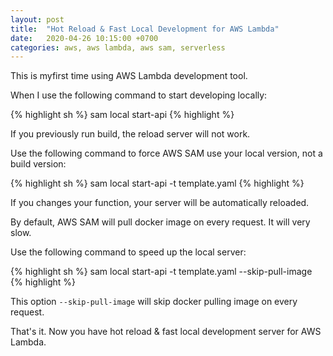 ```yaml
---
layout: post
title:  "Hot Reload & Fast Local Development for AWS Lambda"
date:   2020-04-26 10:15:00 +0700
categories: aws, aws lambda, aws sam, serverless
---
```


This is myfirst time using AWS Lambda development tool.

When I use the following command to start developing locally:

{% highlight sh %}
sam local start-api
{% highlight %}

If you previously run build, the reload server will not work. 

Use the following command to force AWS SAM use your local version, not a build version:

{% highlight sh %}
sam local start-api -t template.yaml
{% highlight %}

If you changes your function, your server will be automatically reloaded.

By default, AWS SAM will pull docker image on every request. It will very slow.

Use the following command to speed up the local server:

{% highlight sh %}
sam local start-api -t template.yaml --skip-pull-image
{% highlight %}

This option `--skip-pull-image` will skip docker pulling image on every request.

That's it. Now you have hot reload & fast local development server for AWS Lambda.


